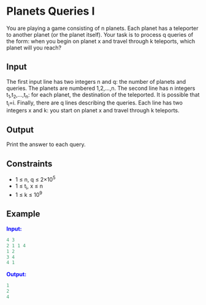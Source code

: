 # Planets Queries I

You are playing a game consisting of n planets. Each planet has a teleporter to another planet (or the planet itself).
Your task is to process q queries of the form: when you begin on planet x and travel through k teleports, which planet will you reach? 

## Input  
The first input line has two integers n and q: the number of planets and queries. The planets are numbered 1,2,&hellip;,n.
The second line has n integers t<sub>1</sub>,t<sub>2</sub>,&hellip;,t<sub>n</sub>: for each planet, the destination of the teleported. It is possible that t<sub>i</sub>=i.
Finally, there are q lines describing the queries. Each line has two integers x and k: you start on planet x and travel through k teleports.  

## Output
Print the answer to each query.

## Constraints

- 1 &le; n, q &le; 2&times;10<sup>5</sup>
- 1 &le; t<sub>i</sub>, x &le; n
- 1 &le; k &le; 10<sup>9</sup>

## Example
<font color="blue">**Input:**</font>
```c++
4 3
2 1 1 4
1 2
3 4
4 1
```
<font color="blue">**Output:**</font>
```c++
1
2
4
``` 
